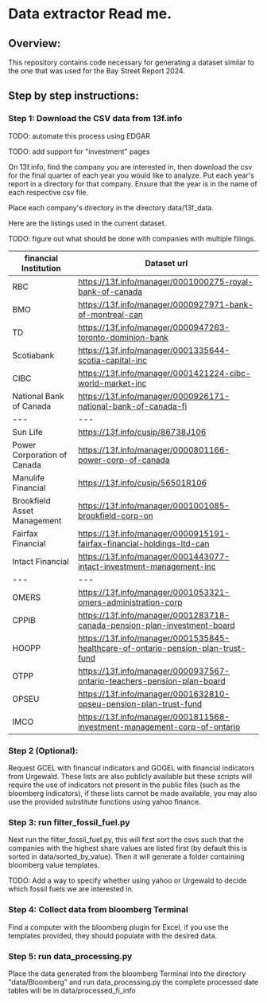 # Data extractor Read me.

## Overview:
This repository contains code necessary for generating a dataset similar to the one that was used for the Bay Street Report 2024.

## Step by step instructions:

### Step 1: Download the CSV data from 13f.info 

TODO: automate this process using EDGAR

TODO: add support for "investment" pages

On 13f.info, find the company you are interested in, then download the csv for the final quarter of each year you would like to analyze. Put each year's report in a directory for that company. Ensure that the year is in the name of each respective csv file.

Place each company's directory in the directory data/13f_data.

Here are the listings used in the current dataset.

TODO: figure out what should be done with companies with multiple filings.

| financial Institution | Dataset url |
| --- | --- |
| RBC | https://13f.info/manager/0001000275-royal-bank-of-canada |
| BMO | https://13f.info/manager/0000927971-bank-of-montreal-can
| TD | https://13f.info/manager/0000947263-toronto-dominion-bank
|Scotiabank | https://13f.info/manager/0001335644-scotia-capital-inc
| CIBC | https://13f.info/manager/0001421224-cibc-world-market-inc
|National Bank of Canada | https://13f.info/manager/0000926171-national-bank-of-canada-fi
| --- | --- |
| Sun Life | https://13f.info/cusip/86738J106
| Power Corporation of Canada | https://13f.info/manager/0000801166-power-corp-of-canada
| Manulife Financial | https://13f.info/cusip/56501R106 |
| Brookfield Asset Management | https://13f.info/manager/0001001085-brookfield-corp-on
| Fairfax Financial | https://13f.info/manager/0000915191-fairfax-financial-holdings-ltd-can |
| Intact Financial | https://13f.info/manager/0001443077-intact-investment-management-inc |
| --- | --- |
| OMERS |  https://13f.info/manager/0001053321-omers-administration-corp |
| CPPIB | https://13f.info/manager/0001283718-canada-pension-plan-investment-board |
| HOOPP | https://13f.info/manager/0001535845-healthcare-of-ontario-pension-plan-trust-fund
| OTPP | https://13f.info/manager/0000937567-ontario-teachers-pension-plan-board |
| OPSEU | https://13f.info/manager/0001632810-opseu-pension-plan-trust-fund
| IMCO | https://13f.info/manager/0001811568-investment-management-corp-of-ontario |

### Step 2 (Optional):

Request GCEL with financial indicators and GOGEL with financial indicators from Urgewald. These lists are also publicly available but these scripts will require the use of indicators not present in the public files (such as the bloomberg indicators), if these lists cannot be made available, you may also use the provided substitute functions using yahoo finance.

### Step 3: run filter_fossil_fuel.py

Next run the filter_fossil_fuel.py, this will first sort the csvs such that the companies with the highest share values are listed first (by default this is sorted in data/sorted_by_value). Then it will generate a folder containing bloomberg value templates.

TODO: Add a way to specify whether using yahoo or Urgewald to decide which fossil fuels we are interested in.

### Step 4: Collect data from bloomberg Terminal

Find a computer with the bloomberg plugin for Excel, if you use the templates provided, they should populate with the desired data.

### Step 5: run data_processing.py

Place the data generated from the bloomberg Terminal into the directory "data/Bloomberg" and run data_processing.py the complete processed date tables will be in data/processed_fi_info